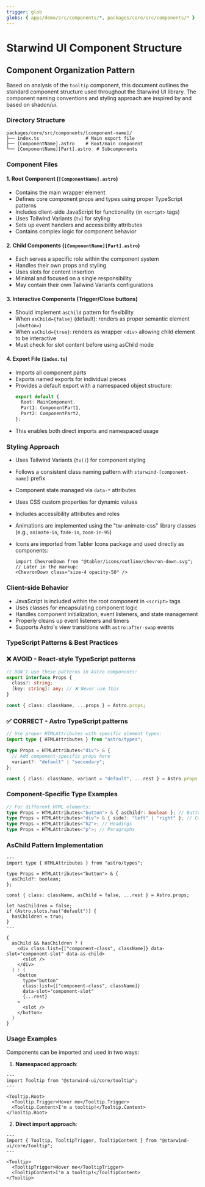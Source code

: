 ```yaml
---
trigger: glob
globs: { apps/demo/src/components/*, packages/core/src/components/* }
---
```


# Starwind UI Component Structure

## Component Organization Pattern

Based on analysis of the `tooltip` component, this document outlines the standard component structure used throughout the Starwind UI library. The component naming conventions and styling approach are inspired by and based on shadcn/ui.

### Directory Structure

```
packages/core/src/components/[component-name]/
├── index.ts                 # Main export file
├── [ComponentName].astro    # Root/main component
└── [ComponentName][Part].astro  # Subcomponents
```

### Component Files

#### 1. Root Component (`[ComponentName].astro`)

- Contains the main wrapper element
- Defines core component props and types using proper TypeScript patterns
- Includes client-side JavaScript for functionality (in `<script>` tags)
- Uses Tailwind Variants (`tv`) for styling
- Sets up event handlers and accessibility attributes
- Contains complex logic for component behavior

#### 2. Child Components (`[ComponentName][Part].astro`)

- Each serves a specific role within the component system
- Handles their own props and styling
- Uses slots for content insertion
- Minimal and focused on a single responsibility
- May contain their own Tailwind Variants configurations

#### 3. Interactive Components (Trigger/Close buttons)

- Should implement `asChild` pattern for flexibility
- When `asChild={false}` (default): renders as proper semantic element (`<button>`)
- When `asChild={true}`: renders as wrapper `<div>` allowing child element to be interactive
- Must check for slot content before using asChild mode

#### 4. Export File (`index.ts`)

- Imports all component parts
- Exports named exports for individual pieces
- Provides a default export with a namespaced object structure:
  ```typescript
  export default {
    Root: MainComponent,
    Part1: ComponentPart1,
    Part2: ComponentPart2,
  };
  ```
- This enables both direct imports and namespaced usage

### Styling Approach

- Uses Tailwind Variants (`tv()`) for component styling
- Follows a consistent class naming pattern with `starwind-[component-name]` prefix
- Component state managed via `data-*` attributes
- Uses CSS custom properties for dynamic values
- Includes accessibility attributes and roles
- Animations are implemented using the "tw-animate-css" library classes (e.g., `animate-in`, `fade-in`, `zoom-in-95`)
- Icons are imported from Tabler Icons package and used directly as components:

  ```astro
  import ChevronDown from "@tabler/icons/outline/chevron-down.svg"; // Later in the markup:
  <ChevronDown class="size-4 opacity-50" />
  ```

### Client-side Behavior

- JavaScript is included within the root component in `<script>` tags
- Uses classes for encapsulating component logic
- Handles component initialization, event listeners, and state management
- Properly cleans up event listeners and timers
- Supports Astro's view transitions with `astro:after-swap` events

### TypeScript Patterns & Best Practices

### ❌ **AVOID** - React-style TypeScript patterns

```typescript
// DON'T use these patterns in Astro components:
export interface Props {
  class?: string;
  [key: string]: any; // ❌ Never use this
}

const { class: className, ...props } = Astro.props;
```

### ✅ **CORRECT** - Astro TypeScript patterns

```typescript
// Use proper HTMLAttributes with specific element types:
import type { HTMLAttributes } from "astro/types";

type Props = HTMLAttributes<"div"> & {
  // Add component-specific props here
  variant?: "default" | "secondary";
};

const { class: className, variant = "default", ...rest } = Astro.props;
```

### Component-Specific Type Examples

```typescript
// For different HTML elements:
type Props = HTMLAttributes<"button"> & { asChild?: boolean }; // Buttons
type Props = HTMLAttributes<"div"> & { side?: "left" | "right" }; // Containers
type Props = HTMLAttributes<"h2">; // Headings
type Props = HTMLAttributes<"p">; // Paragraphs
```

### AsChild Pattern Implementation

```astro
---
import type { HTMLAttributes } from "astro/types";

type Props = HTMLAttributes<"button"> & {
  asChild?: boolean;
};

const { class: className, asChild = false, ...rest } = Astro.props;

let hasChildren = false;
if (Astro.slots.has("default")) {
  hasChildren = true;
}
---

{
  asChild && hasChildren ? (
    <div class:list={["component-class", className]} data-slot="component-slot" data-as-child>
      <slot />
    </div>
  ) : (
    <button
      type="button"
      class:list={["component-class", className]}
      data-slot="component-slot"
      {...rest}
    >
      <slot />
    </button>
  )
}
```

### Usage Examples

Components can be imported and used in two ways:

1. **Namespaced approach**:

```astro
---
import Tooltip from "@starwind-ui/core/tooltip";
---

<Tooltip.Root>
  <Tooltip.Trigger>Hover me</Tooltip.Trigger>
  <Tooltip.Content>I'm a tooltip!</Tooltip.Content>
</Tooltip.Root>
```

2. **Direct import approach**:

```astro
---
import { Tooltip, TooltipTrigger, TooltipContent } from "@starwind-ui/core/tooltip";
---

<Tooltip>
  <TooltipTrigger>Hover me</TooltipTrigger>
  <TooltipContent>I'm a tooltip!</TooltipContent>
</Tooltip>
```
